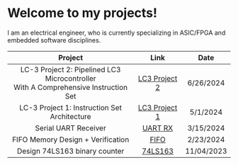 # Welcome to my projects!

I am an electrical engineer, who is currently specializing in ASIC/FPGA and embedded software disciplines.

| Project | Link | Date
| :---: | :---: | :---: |
| LC-3 Project 2: Pipelined LC3 Microcontroller <br> With A Comprehensive Instruction Set | [LC3 Project 2](lc3-controller-project1) | 6/26/2024
| LC-3 Project 1: Instruction Set Architecture | [LC3 Project 1](lc3-controller-project1) | 5/1/2024
| Serial UART Receiver | [UART RX](serial-uart-receiver) | 3/15/2024
| FIFO Memory Design + Verification | [FIFO](fifo) | 2/23/2024
| Design 74LS163 binary counter | [74LS163](74LS163-binary-counter.md) | 11/04/2023
